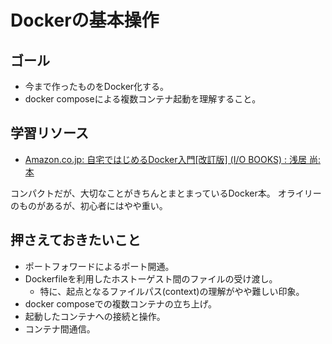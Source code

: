 # Dockerの基本操作

## ゴール

- 今まで作ったものをDocker化する。
- docker composeによる複数コンテナ起動を理解すること。

## 学習リソース

* [Amazon\.co\.jp: 自宅ではじめるDocker入門\[改訂版\] \(I/O BOOKS\) : 浅居 尚: 本](https://www.amazon.co.jp/%E8%87%AA%E5%AE%85%E3%81%A7%E3%81%AF%E3%81%98%E3%82%81%E3%82%8BDocker%E5%85%A5%E9%96%80-%E6%94%B9%E8%A8%82%E7%89%88-I-BOOKS-%E6%B5%85%E5%B1%85/dp/4777521478)

コンパクトだが、大切なことがきちんとまとまっているDocker本。
オライリーのものがあるが、初心者にはやや重い。

## 押さえておきたいこと

- ポートフォワードによるポート開通。
- Dockerfileを利用したホストーゲスト間のファイルの受け渡し。
  - 特に、起点となるファイルパス(context)の理解がやや難しい印象。
- docker composeでの複数コンテナの立ち上げ。
- 起動したコンテナへの接続と操作。
- コンテナ間通信。